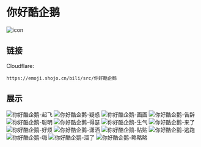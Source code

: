 # 你好酷企鹅
![icon](https://emoji.shojo.cn/bili/src/你好酷企鹅/icon.png)
## 链接
Cloudflare:
```
https://emoji.shojo.cn/bili/src/你好酷企鹅
```
## 展示
![你好酷企鹅-起飞](https://emoji.shojo.cn/bili/src/你好酷企鹅/你好酷企鹅-起飞.png)
![你好酷企鹅-疑惑](https://emoji.shojo.cn/bili/src/你好酷企鹅/你好酷企鹅-疑惑.png)
![你好酷企鹅-画画](https://emoji.shojo.cn/bili/src/你好酷企鹅/你好酷企鹅-画画.png)
![你好酷企鹅-告辞](https://emoji.shojo.cn/bili/src/你好酷企鹅/你好酷企鹅-告辞.png)
![你好酷企鹅-聪明](https://emoji.shojo.cn/bili/src/你好酷企鹅/你好酷企鹅-聪明.png)
![你好酷企鹅-得瑟](https://emoji.shojo.cn/bili/src/你好酷企鹅/你好酷企鹅-得瑟.png)
![你好酷企鹅-生气](https://emoji.shojo.cn/bili/src/你好酷企鹅/你好酷企鹅-生气.png)
![你好酷企鹅-来了](https://emoji.shojo.cn/bili/src/你好酷企鹅/你好酷企鹅-来了.png)
![你好酷企鹅-好烦](https://emoji.shojo.cn/bili/src/你好酷企鹅/你好酷企鹅-好烦.png)
![你好酷企鹅-潇洒](https://emoji.shojo.cn/bili/src/你好酷企鹅/你好酷企鹅-潇洒.png)
![你好酷企鹅-贴贴](https://emoji.shojo.cn/bili/src/你好酷企鹅/你好酷企鹅-贴贴.png)
![你好酷企鹅-逃跑](https://emoji.shojo.cn/bili/src/你好酷企鹅/你好酷企鹅-逃跑.png)
![你好酷企鹅-嗨](https://emoji.shojo.cn/bili/src/你好酷企鹅/你好酷企鹅-嗨.png)
![你好酷企鹅-溜了](https://emoji.shojo.cn/bili/src/你好酷企鹅/你好酷企鹅-溜了.png)
![你好酷企鹅-略略略](https://emoji.shojo.cn/bili/src/你好酷企鹅/你好酷企鹅-略略略.png)
